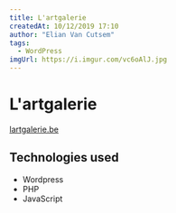 ```yaml
---
title: L'artgalerie
createdAt: 10/12/2019 17:10
author: "Elian Van Cutsem"
tags:
  - WordPress
imgUrl: https://i.imgur.com/vc6oAlJ.jpg
---
```


# L'artgalerie

[lartgalerie.be](<https://lartgalerie.be>)

## Technologies used

- Wordpress
- PHP
- JavaScript